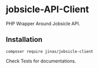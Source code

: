 # jobsicle-API-Client
PHP Wrapper Around Jobsicle API.

## Installation

```
composer require jinas/jobsicle-client
```

Check Tests for documentations.

